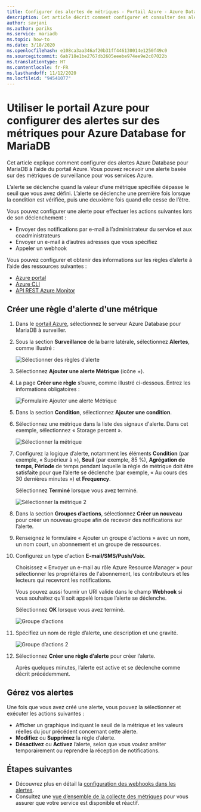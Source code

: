 ```yaml
---
title: Configurer des alertes de métriques - Portail Azure - Azure Database for MariaDB
description: Cet article décrit comment configurer et consulter des alertes Métrique pour Azure Database for MariaDB à partir du portail Azure.
author: savjani
ms.author: pariks
ms.service: mariadb
ms.topic: how-to
ms.date: 3/18/2020
ms.openlocfilehash: e108ca3aa346af20b31ff446130014e1250f49c0
ms.sourcegitcommit: 6ab718e1be2767db2605eeebe974ee9e2c07022b
ms.translationtype: HT
ms.contentlocale: fr-FR
ms.lasthandoff: 11/12/2020
ms.locfileid: "94541077"
---
```

# <a name="use-the-azure-portal-to-set-up-alerts-on-metrics-for-azure-database-for-mariadb"></a>Utiliser le portail Azure pour configurer des alertes sur des métriques pour Azure Database for MariaDB

Cet article explique comment configurer des alertes Azure Database pour MariaDB à l’aide du portail Azure. Vous pouvez recevoir une alerte basée sur des métriques de surveillance pour vos services Azure.

L’alerte se déclenche quand la valeur d’une métrique spécifiée dépasse le seuil que vous avez défini. L’alerte se déclenche une première fois lorsque la condition est vérifiée, puis une deuxième fois quand elle cesse de l’être.

Vous pouvez configurer une alerte pour effectuer les actions suivantes lors de son déclenchement :
* Envoyer des notifications par e-mail à l’administrateur du service et aux coadministrateurs
* Envoyer un e-mail à d’autres adresses que vous spécifiez
* Appeler un webhook

Vous pouvez configurer et obtenir des informations sur les règles d’alerte à l’aide des ressources suivantes :
* [Azure portal](../azure-monitor/platform/alerts-metric.md#create-with-azure-portal)
* [Azure CLI](../azure-monitor/platform/alerts-metric.md#with-azure-cli)
* [API REST Azure Monitor](/rest/api/monitor/metricalerts)

## <a name="create-an-alert-rule-on-a-metric"></a>Créer une règle d'alerte d'une métrique
1. Dans le [portail Azure](https://portal.azure.com/), sélectionnez le serveur Azure Database pour MariaDB à surveiller.

2. Sous la section **Surveillance** de la barre latérale, sélectionnez **Alertes**, comme illustré :

   ![Sélectionner des règles d’alerte](./media/howto-alert-metric/2-alert-rules.png)

3. Sélectionnez **Ajouter une alerte Métrique** (icône +).

4. La page **Créer une règle** s’ouvre, comme illustré ci-dessous. Entrez les informations obligatoires :

   ![Formulaire Ajouter une alerte Métrique](./media/howto-alert-metric/4-add-rule-form.png)

5. Dans la section **Condition**, sélectionnez **Ajouter une condition**.

6. Sélectionnez une métrique dans la liste des signaux d'alerte. Dans cet exemple, sélectionnez « Storage percent ».
   
   ![Sélectionner la métrique](./media/howto-alert-metric/6-configure-signal-logic.png)

7. Configurez la logique d’alerte, notamment les éléments **Condition** (par exemple, « Supérieur à »), **Seuil** (par exemple, 85 %), **Agrégation de temps**, **Période** de temps pendant laquelle la règle de métrique doit être satisfaite pour que l’alerte se déclenche (par exemple, « Au cours des 30 dernières minutes ») et **Frequency**.
   
   Sélectionnez **Terminé** lorsque vous avez terminé.

   ![Sélectionner la métrique 2](./media/howto-alert-metric/7-set-threshold-time.png)

8. Dans la section **Groupes d’actions**, sélectionnez **Créer un nouveau** pour créer un nouveau groupe afin de recevoir des notifications sur l’alerte.

9. Renseignez le formulaire « Ajouter un groupe d'actions » avec un nom, un nom court, un abonnement et un groupe de ressources.

10. Configurez un type d'action **E-mail/SMS/Push/Voix**.
    
    Choisissez « Envoyer un e-mail au rôle Azure Resource Manager » pour sélectionner les propriétaires de l'abonnement, les contributeurs et les lecteurs qui recevront les notifications.
   
    Vous pouvez aussi fournir un URI valide dans le champ **Webhook** si vous souhaitez qu’il soit appelé lorsque l’alerte se déclenche.

    Sélectionnez **OK** lorsque vous avez terminé.

    ![Groupe d’actions](./media/howto-alert-metric/10-action-group-type.png)

11. Spécifiez un nom de règle d’alerte, une description et une gravité.

    ![Groupe d’actions 2](./media/howto-alert-metric/11-name-description-severity.png) 

12. Sélectionnez **Créer une règle d’alerte** pour créer l’alerte.

    Après quelques minutes, l’alerte est active et se déclenche comme décrit précédemment.

## <a name="manage-your-alerts"></a>Gérez vos alertes
Une fois que vous avez créé une alerte, vous pouvez la sélectionner et exécuter les actions suivantes :

* Afficher un graphique indiquant le seuil de la métrique et les valeurs réelles du jour précédent concernant cette alerte.
* **Modifiez** ou **Supprimez** la règle d’alerte.
* **Désactivez** ou **Activez** l’alerte, selon que vous voulez arrêter temporairement ou reprendre la réception de notifications.


## <a name="next-steps"></a>Étapes suivantes
* Découvrez plus en détail la [configuration des webhooks dans les alertes](../azure-monitor/platform/alerts-webhooks.md).
* Consultez une [vue d’ensemble de la collecte des métriques](../azure-monitor/platform/data-platform.md) pour vous assurer que votre service est disponible et réactif.
